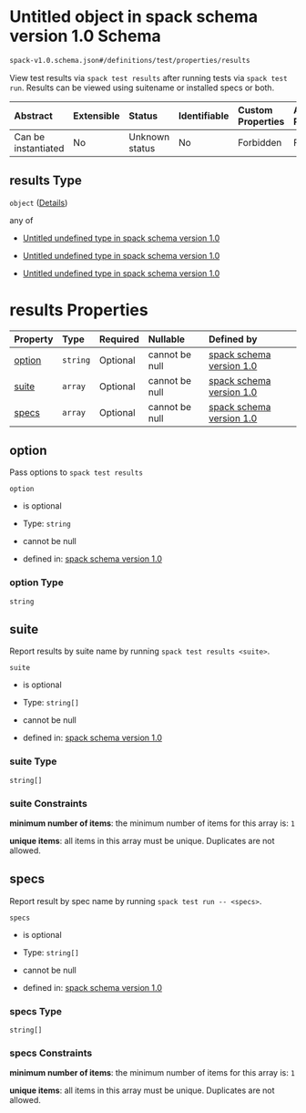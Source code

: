 # Untitled object in spack schema version 1.0 Schema

```txt
spack-v1.0.schema.json#/definitions/test/properties/results
```

View test results via `spack test results` after running tests via `spack test run`. Results can be viewed using suitename or installed specs or both.

| Abstract            | Extensible | Status         | Identifiable | Custom Properties | Additional Properties | Access Restrictions | Defined In                                                                      |
| :------------------ | :--------- | :------------- | :----------- | :---------------- | :-------------------- | :------------------ | :------------------------------------------------------------------------------ |
| Can be instantiated | No         | Unknown status | No           | Forbidden         | Forbidden             | none                | [spack-v1.0.schema.json*](../out/spack-v1.0.schema.json "open original schema") |

## results Type

`object` ([Details](spack-v1-definitions-test-properties-results.md))

any of

*   [Untitled undefined type in spack schema version 1.0](spack-v1-definitions-test-properties-results-anyof-0.md "check type definition")

*   [Untitled undefined type in spack schema version 1.0](spack-v1-definitions-test-properties-results-anyof-1.md "check type definition")

*   [Untitled undefined type in spack schema version 1.0](spack-v1-definitions-test-properties-results-anyof-2.md "check type definition")

# results Properties

| Property          | Type     | Required | Nullable       | Defined by                                                                                                                                                                    |
| :---------------- | :------- | :------- | :------------- | :---------------------------------------------------------------------------------------------------------------------------------------------------------------------------- |
| [option](#option) | `string` | Optional | cannot be null | [spack schema version 1.0](spack-v1-definitions-test-properties-results-properties-option.md "spack-v1.0.schema.json#/definitions/test/properties/results/properties/option") |
| [suite](#suite)   | `array`  | Optional | cannot be null | [spack schema version 1.0](definitions-definitions-list_of_strings.md "spack-v1.0.schema.json#/definitions/test/properties/results/properties/suite")                         |
| [specs](#specs)   | `array`  | Optional | cannot be null | [spack schema version 1.0](definitions-definitions-list_of_strings.md "spack-v1.0.schema.json#/definitions/test/properties/results/properties/specs")                         |

## option

Pass options to `spack test results`

`option`

*   is optional

*   Type: `string`

*   cannot be null

*   defined in: [spack schema version 1.0](spack-v1-definitions-test-properties-results-properties-option.md "spack-v1.0.schema.json#/definitions/test/properties/results/properties/option")

### option Type

`string`

## suite

Report results by  suite name by running `spack test results <suite>`.

`suite`

*   is optional

*   Type: `string[]`

*   cannot be null

*   defined in: [spack schema version 1.0](definitions-definitions-list_of_strings.md "spack-v1.0.schema.json#/definitions/test/properties/results/properties/suite")

### suite Type

`string[]`

### suite Constraints

**minimum number of items**: the minimum number of items for this array is: `1`

**unique items**: all items in this array must be unique. Duplicates are not allowed.

## specs

Report result by spec name by running `spack test run -- <specs>`.

`specs`

*   is optional

*   Type: `string[]`

*   cannot be null

*   defined in: [spack schema version 1.0](definitions-definitions-list_of_strings.md "spack-v1.0.schema.json#/definitions/test/properties/results/properties/specs")

### specs Type

`string[]`

### specs Constraints

**minimum number of items**: the minimum number of items for this array is: `1`

**unique items**: all items in this array must be unique. Duplicates are not allowed.
